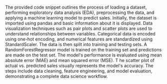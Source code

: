 The provided code snippet outlines the process of loading a dataset, performing exploratory data analysis (EDA), preprocessing the data, and applying a machine learning model to predict sales. 
Initially, the dataset is imported using pandas and basic information about it is displayed. 
Data visualization techniques such as pair plots and scatter plots are used to understand relationships between variables. 
Categorical data is encoded using one-hot encoding, and numerical features are standardized using StandardScaler. 
The data is then split into training and testing sets. A RandomForestRegressor model is trained on the training set and predictions are made on the test set.
The model's performance is evaluated using mean absolute error (MAE) and mean squared error (MSE). T
he scatter plot of actual vs. predicted sales visually represents the model's accuracy. 
The steps include data cleaning, feature engineering, and model evaluation, demonstrating a complete data science workflow.
